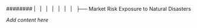 ######## |   |   |   |   |   |   |   ├── Market Risk Exposure to Natural Disasters

*Add content here*